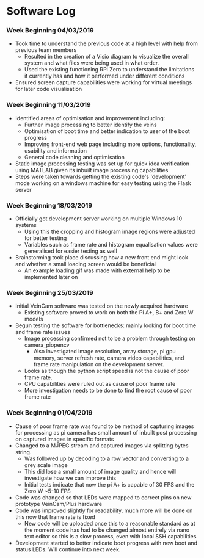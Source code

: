 # Software Log

### Week Beginning 04/03/2019
* Took time to understand the previous code at a high level with help from previous team members
    * Resulted in the creation of a Visio diagram to visualize the overall system and what files were being used in what order.
    * Used the existing functioning RPi Zero to understand the limitations it currently has and how it performed under different conditions
* Ensured screen capture capabilities were working for virtual meetings for later code visualisation

### Week Beginning 11/03/2019
* Identified areas of optimisation and improvement including:
    * Further image processing to better identify the veins
    * Optimisation of boot time and better indication to user of the boot progress
    * Improving front-end web page including more options, functionality, usability and information
    * General code cleaning and optimisation
* Static image processing testing was set up for quick idea verification using MATLAB given its inbuilt image processing capabilities
* Steps were taken towards getting the existing code's 'development' mode working on a windows machine for easy testing using the Flask server

### Week Beginning 18/03/2019
* Officially got development server working on multiple Windows 10 systems
    * Using this the cropping and histogram image regions were adjusted for better testing
    * Variables such as frame rate and histogram equalisation values were generalised for easier testing as well
* Brainstorming took place discussing how a new front end might look and whether a small loading screen would be beneficial
    * An example loading gif was made with external help to be implemented later on


### Week Beginning 25/03/2019
* Initial VeinCam software was tested on the newly acquired hardware
    * Existing software proved to work on both the Pi A+, B+ and Zero W models
* Begun testing the software for bottlenecks: mainly looking for boot time and frame rate issues
    * Image processing confirmed not to be a problem through testing on camera_piopencv
        * Also investigated image resolution, array storage, pi gpu memory, server refresh rate, 
        camera video capabilities, and frame rate manipulation on the development server.
    * Looks as though the python script speed is not the cause of poor frame rate.
    * CPU capabilities were ruled out as cause of poor frame rate
    * More investigation needs to be done to find the root cause of poor frame rate
    
### Week Beginning 01/04/2019
* Cause of poor frame rate was found to be method of capturing images for processing as pi camera has small amount
of inbuilt post processing on captured images in specific formats
* Changed to a MJPEG stream and captured images via splitting bytes string.
    * Was followed up by decoding to a row vector and converting to a grey scale image
    * This did lose a small amount of image quality and hence will investigate how we can improve this
    * Initial tests indicate that now the pi A+ is capable of 30 FPS and the Zero W ~5-10 FPS
* Code was changed so that LEDs were mapped to correct pins on new prototype VeinCam/Plus hardware
* Code was improved slightly for readability, much more will be done on this now that frame rate is fixed
    * New code will be uploaded once this to a reasonable standard as at the moment code has had to be changed almost
    entirely via nano text editor so this is a slow process, even with local SSH capabilities
* Development started to better indicate boot progress with new boot and status LEDs. Will continue into next week.
